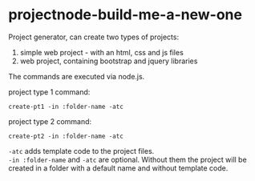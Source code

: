# projectnode-build-me-a-new-one

Project generator, can create two types of projects:
  1) simple web project - with an html, css and js files
  2) web project, containing bootstrap and jquery libraries

The commands are executed via node.js.

project type 1 command: <br />
  ```
  create-pt1 -in :folder-name -atc
  ```
project type 2 command: <br />
  ```
  create-pt2 -in :folder-name -atc
  ``` 
  
  `-atc` adds template code to the project files. <br />
  `-in :folder-name` and `-atc` are optional. Without them the project will be created in a folder with a default name and without template code.
  
  

